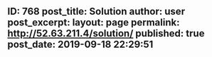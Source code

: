 ---
---
ID: 768
post_title: Solution
author: user
post_excerpt:
layout: page
permalink: http://52.63.211.4/solution/
published: true
post_date: 2019-09-18 22:29:51
---